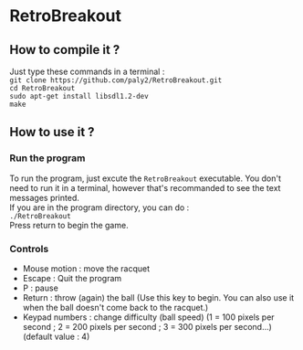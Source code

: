 # RetroBreakout

## How to compile it ?

Just type these commands in a terminal :  
`git clone https://github.com/paly2/RetroBreakout.git`  
`cd RetroBreakout`  
`sudo apt-get install libsdl1.2-dev`  
`make`

## How to use it ?

### Run the program

To run the program, just excute the `RetroBreakout` executable. You don't need to run it in a terminal, however that's recommanded to see the text messages printed.  
If you are in the program directory, you can do :  
`./RetroBreakout`  
Press return to begin the game.

### Controls

- Mouse motion : move the racquet
- Escape : Quit the program
- P : pause
- Return : throw (again) the ball (Use this key to begin. You can also use it when the ball doesn't come back to the racquet.)
- Keypad numbers : change difficulty (ball speed) (1 = 100 pixels per second ; 2 = 200 pixels per second ; 3 = 300 pixels per second...) (default value : 4)
